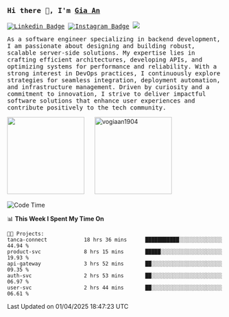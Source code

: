 ### <samp>Hi there 👋, I'm <a href="https://www.linkedin.com/in/vogiaan1904/" target="_blank">Gia An</a></samp>

<samp> [![Linkedin Badge](https://img.shields.io/badge/-LinkedIn-0e76a8?style=flat-square&logo=Linkedin&logoColor=white)](https://linkedin.com/in/vogiaan1904)
[![Instagram Badge](https://img.shields.io/badge/-Instagram-e4405f?style=flat-square&logo=Instagram&logoColor=white)](https://instagram.com/_.ja.ann_/) ![](https://komarev.com/ghpvc/?username=vogiaan1904&style=flat-square&base=100)</samp> 

<samp>As a software engineer specializing in backend development, I am passionate about designing and building robust, scalable server-side solutions. My expertise lies in crafting efficient architectures, developing APIs, and optimizing systems for performance and reliability. With a strong interest in DevOps practices, I continuously explore strategies for seamless integration, deployment automation, and infrastructure management. Driven by curiosity and a commitment to innovation, I strive to deliver impactful software solutions that enhance user experiences and contribute positively to the tech community.</samp>



<div>
  <img height="180em" src="https://github-readme-stats.vercel.app/api/top-langs/?username=vogiaan1904&show_icons=true&hide_border=true&layout=compact&langs_count=10&theme=transparent&include_orgs=true"/>
  &nbsp;&nbsp;&nbsp;&nbsp;
  <img height="180em" src="https://github-readme-stats.vercel.app/api?username=vogiaan1904&show_icons=true&hide_border=true&&count_private=true&include_all_commits=true&theme=transparent&locale=en" alt="vogiaan1904" />
</div>






<!--START_SECTION:waka-->
![Code Time](http://img.shields.io/badge/Code%20Time-689%20hrs%2018%20mins-blue)

📊 **This Week I Spent My Time On** 

```text
🐱‍💻 Projects: 
tanca-connect            18 hrs 36 mins      ███████████░░░░░░░░░░░░░░   44.94 % 
product-svc              8 hrs 15 mins       █████░░░░░░░░░░░░░░░░░░░░   19.93 % 
api-gateway              3 hrs 52 mins       ██░░░░░░░░░░░░░░░░░░░░░░░   09.35 % 
auth-svc                 2 hrs 53 mins       ██░░░░░░░░░░░░░░░░░░░░░░░   06.97 % 
user-svc                 2 hrs 44 mins       ██░░░░░░░░░░░░░░░░░░░░░░░   06.61 % 
```


 Last Updated on 01/04/2025 18:47:23 UTC
<!--END_SECTION:waka-->
